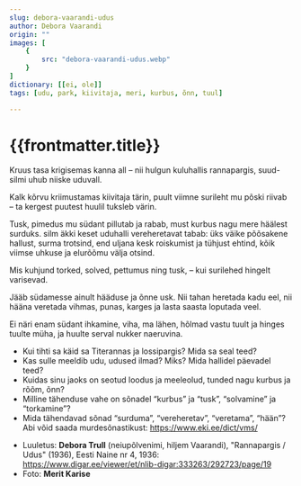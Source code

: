 ```yaml
---
slug: debora-vaarandi-udus
author: Debora Vaarandi
origin: ""
images: [
    {
        src: "debora-vaarandi-udus.webp"
    }
]
dictionary: [[ei, ole]]
tags: [udu, park, kiivitaja, meri, kurbus, õnn, tuul]

---
```


<h1 class="story-h1">
    {{frontmatter.title}}
</h1>

Kruus tasa krigisemas kanna all –
nii hulgun kuluhallis rannapargis,
suud-silmi uhub niiske uduvall.

Kalk kõrvu kriimustamas kiivitaja tärin,
puult viimne surileht mu põski riivab –
ta kergest puutest huulil tuksleb värin.

Tusk, pimedus mu südant pillutab ja rabab,
must kurbus nagu mere häälest surduks.
silm äkki keset uduhalli vereheretavat tabab:
üks väike põõsakene hallust, surma trotsind,
end uljana kesk roiskumist ja tühjust ehtind,
kõik viimse uhkuse ja elurõõmu välja otsind.

Mis kuhjund torked, solved, pettumus ning tusk, –
kui surilehed hingelt varisevad.

Jääb südamesse ainult hääduse ja õnne usk.
Nii tahan heretada kadu eel,
nii hääna veretada vihmas, punas, karges
ja lasta saasta loputada veel.

Ei näri enam südant ihkamine, viha,
ma lähen, hõlmad vastu tuult ja hinges tuulte müha,
ja huulte serval nukker naeruvina.


<story-author :author="frontmatter.author" :origin="frontmatter.origin" />
<!-- <story-dictionary :terms="frontmatter.dictionary" /> -->

<details-wrapper summary="Mis mõtted tekkisid?">

- Kui tihti sa käid sa Titerannas ja lossipargis? Mida sa seal teed?
- Kas sulle meeldib udu, udused ilmad? Miks? Mida hallidel päevadel teed?
- Kuidas sinu jaoks on seotud loodus ja meeleolud, tunded nagu kurbus ja rõõm, õnn? 
- Milline tähenduse vahe on sõnadel “kurbus” ja “tusk”, “solvamine” ja “torkamine”?
- Mida tähendavad sõnad “surduma”, “vereheretav”, “veretama”, “hään”? Abi võid saada murdesõnastikust: https://www.eki.ee/dict/vms/

</details-wrapper>


<details-wrapper summary="Allikad" class="text-sm" icon="IconSources">

- Luuletus: **Debora Trull** (neiupõlvenimi, hiljem Vaarandi), "Rannapargis / Udus" (1936), Eesti Naine nr 4, 1936: https://www.digar.ee/viewer/et/nlib-digar:333263/292723/page/19 
- Foto: **Merit Karise**

</details-wrapper>
